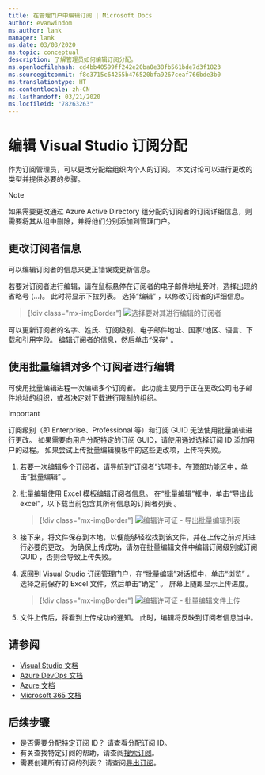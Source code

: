```yaml
---
title: 在管理门户中编辑订阅 | Microsoft Docs
author: evanwindom
ms.author: lank
manager: lank
ms.date: 03/03/2020
ms.topic: conceptual
description: 了解管理员如何编辑订阅分配。
ms.openlocfilehash: cd4bb40599ff242e20ba0e38fb561bde7d3f1823
ms.sourcegitcommit: f8e3715c64255b476520bfa9267ceaf766bde3b0
ms.translationtype: HT
ms.contentlocale: zh-CN
ms.lasthandoff: 03/21/2020
ms.locfileid: "78263263"
---
```

# <a name="edit-visual-studio-subscription-assignments"></a>编辑 Visual Studio 订阅分配
作为订阅管理员，可以更改分配给组织内个人的订阅。  本文讨论可以进行更改的类型并提供必要的步骤。

   > [!NOTE]
   > 如果需要更改通过 Azure Active Directory 组分配的订阅者的订阅详细信息，则需要将其从组中删除，并将他们分别添加到管理门户。  

## <a name="change-subscriber-information"></a>更改订阅者信息
可以编辑订阅者的信息来更正错误或更新信息。

若要对订阅者进行编辑，请在鼠标悬停在订阅者的电子邮件地址旁时，选择出现的省略号 (…)。 此时将显示下拉列表。  选择“编辑”  ，以修改订阅者的详细信息。 
> [!div class="mx-imgBorder"]
> ![选择要对其进行编辑的订阅者](_img/edit-license/select-subscriber.png)

可以更新订阅者的名字、姓氏、订阅级别、电子邮件地址、国家/地区、语言、下载和引用字段。 编辑订阅者的信息，然后单击“保存”  。

## <a name="edit-multiple-subscribers-using-bulk-edit"></a>使用批量编辑对多个订阅者进行编辑
可使用批量编辑进程一次编辑多个订阅者。 此功能主要用于正在更改公司电子邮件地址的组织，或者决定对下载进行限制的组织。

   > [!IMPORTANT]
   > 订阅级别（即 Enterprise、Professional 等）和订阅 GUID 无法使用批量编辑进行更改。  如果需要向用户分配特定的订阅 GUID，请使用通过选择订阅 ID 添加用户的过程。 如果尝试上传批量编辑模板中的这些更改项，上传将失败。

1. 若要一次编辑多个订阅者，请导航到“订阅者”选项卡。在顶部功能区中，单击“批量编辑”  。

2. 批量编辑使用 Excel 模板编辑订阅者信息。 在“批量编辑”框中，单击“导出此 excel”，以下载当前包含其所有信息的订阅者列表  。
   > [!div class="mx-imgBorder"]
   > ![编辑许可证 - 导出批量编辑列表](_img/edit-license/edit-license-bulk-edit-export.png)

3. 接下来，将文件保存到本地，以便能够轻松找到该文件，并在上传之前对其进行必要的更改。 为确保上传成功，请勿在批量编辑文件中编辑订阅级别或订阅 GUID  ，否则会导致上传失败。

4. 返回到 Visual Studio 订阅管理门户，在“批量编辑”对话框中，单击“浏览”  。 选择之前保存的 Excel 文件，然后单击“确定”  。 屏幕上随即显示上传进度。
   > [!div class="mx-imgBorder"]
   > ![编辑许可证 - 批量编辑文件上传](_img/edit-license/edit-license-bulk-file-upload1.png)

5. 文件上传后，将看到上传成功的通知。 此时，编辑将反映到订阅者信息当中。

## <a name="see-also"></a>请参阅
- [Visual Studio 文档](https://docs.microsoft.com/visualstudio/)
- [Azure DevOps 文档](https://docs.microsoft.com/azure/devops/)
- [Azure 文档](https://docs.microsoft.com/azure/)
- [Microsoft 365 文档](https://docs.microsoft.com/microsoft-365/)

## <a name="next-steps"></a>后续步骤
- 是否需要分配特定订阅 ID？ 请查看分配订阅 ID。 
- 有关查找特定订阅的帮助，请查阅[搜索订阅](search-license.md)。
- 需要创建所有订阅的列表？  请查阅[导出订阅](exporting-subscriptions.md)。


